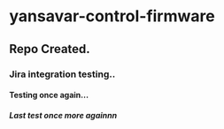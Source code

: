 # yansavar-control-firmware

## Repo Created.

### Jira integration testing..

#### Testing once again...

##### Last test once more againnn